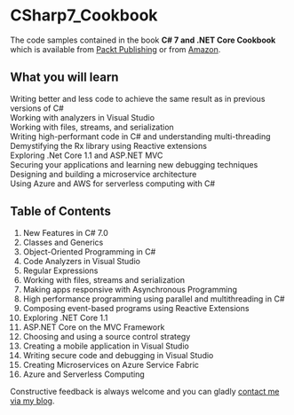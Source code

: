 # CSharp7_Cookbook
The code samples contained in the book **C# 7 and .NET Core Cookbook** which is available from [Packt Publishing](https://www.packtpub.com/application-development/c-7-and-net-core-cookbook) or from [Amazon](http://amzn.to/2qp8YIA). 

## What you will learn
Writing better and less code to achieve the same result as in previous versions of C#<br/>
Working with analyzers in Visual Studio<br/>
Working with files, streams, and serialization<br/>
Writing high-performant code in C# and understanding multi-threading<br/>
Demystifying the Rx library using Reactive extensions<br/>
Exploring .Net Core 1.1 and ASP.NET MVC<br/>
Securing your applications and learning new debugging techniques<br/>
Designing and building a microservice architecture<br/>
Using Azure and AWS for serverless computing with C#<br/>

## Table of Contents
1. New Features in C# 7.0
2. Classes and Generics
3. Object-Oriented Programming in C#
4. Code Analyzers in Visual Studio
5. Regular Expressions
6. Working with files, streams and serialization
7. Making apps responsive with Asynchronous Programming
8. High performance programming using parallel and multithreading in C#
9. Composing event-based programs using Reactive Extensions
10. Exploring .NET Core 1.1
11. ASP.NET Core on the MVC Framework
12. Choosing and using a source control strategy
13. Creating a mobile application in Visual Studio
14. Writing secure code and debugging in Visual Studio
15. Creating Microservices on Azure Service Fabric
16. Azure and Serverless Computing

Constructive feedback is always welcome and you can gladly [contact me via my blog](https://dirkstrauss.com/contact/).
